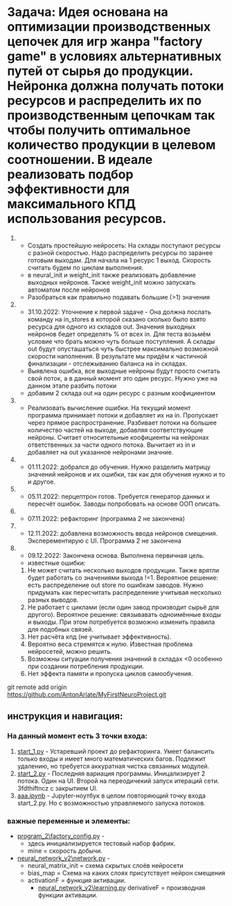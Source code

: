 # Задача: Идея основана на оптимизации производственных цепочек для игр жанра "factory game" в условиях альтернативных путей от сырья до продукции. Нейронка должна получать потоки ресурсов и распределить их по производственным цепочкам так чтобы получить оптимальное количество продукции в целевом соотношении. В идеале реализовать подбор эффективности для максимального КПД использования ресурсов.

1. * Создать простейшую нейросеть: На склады поступают ресурсы с разной скоростью. Надо распределить ресурсы по заранее готовым выходам. Для начала на 1 ресурс 1 выход. Скорость считать будем по циклам выполнения.
    * в neural_init и weight_init также реализовать добавление выходных нейронов. Также weight_init можно запускать автоматом после нейронов
    * Разобраться как правильно подавать большие (>1) значения

2. * 31.10.2022: Уточнение к первой задаче - Она должна послать команду на in_stores в которой сказано сколько было взято ресурса для одного из складов out. Значения выходных нейронов бедет определять % от всех in. Для теста возьмём условие что брать можно чуть больше поступления. А склады out будут опусташаться чуть быстрее максимально возможной скорости наполнения. В результате мы придём к частичной финализации - отслежыванию баланса на in складах. 
    * Выявлена ошибка, все выходные нейроны будут просто считать свой поток, а в данный момент это один ресурс. Нужно уже на данном этапе разбить потоки
    * добавим 2 склада out на один ресурс с разным коофициентом

3. * Реализовать вычисление ошибки. На текущий момент программа принимает потоки и добавляет их на in. Пропускает через прямое распространение. Разбивает потоки на большее количество частей на выходе, добавляя соответствующие нейроны. Считает относительные коофициенты на нейронах ответственных за части одного потока. Вычитает из in и добавляет на out указанное нейронами значние.

4. * 01.11.2022: добрался до обучения. Нужно разделить матрицу значений нейронов и их ошибки, так как для обучения нужно и то и другое.

5. * 05.11.2022: перцептрон готов. Требуется генератор данных и пересчёт ошибок. Заводы попробовать на основе ООП описать.

6. * 07.11.2022: рефакторинг (программа 2 не закончена)

7. * 12.11.2022: добавлена возможность ввода нейронов смещения. Эксперементирую с UI. Программа 2 не закончена

8. * 09.12.2022: Закончена основа. Выполнена первичная цель.
    * известные ошибки: 
    1. Не может считать несколько выходов продукции. Также врятли будет работать со значениями выхода !=1. Вероятное решение: есть распределение out store по ошибкам заводов. Нужно придумать как пересчитать распределение учитывая несколько разных выводов.
    2. Не работает с циклами (если один завод производит сырьё для другого). Вероятное решение: связывавать одноимённые входы и выходы. При этом потребуется возможно изменить правила для подобных связей.
    3. Нет расчёта кпд (не учитывает эффективность).
    4. Вероятно веса стремятся к нулю. Известная проблема нейросетей, можно решить.
    5. Возможны ситуации получения значений в складах <0 особенно при создании потребления продукции.
    6. Нет эффекта памяти и пропуска циклов самообучения.

git remote add origin https://github.com/AntonArlate/MyFirstNeuroProject.git

## инструкция и навигация:

### На данный момент есть 3 точки входа:

1. [start_1.py](start_1.py) - Устаревший проект до рефакторинга. Умеет балансить только входы и имеет много математических багов. Подлежит удалению, но требуется аккуратная чистка связанных модулей.
2. [start_2.py](start_2.py) - Последняя вариация программы. Иницализирует 2 потока. Один на UI. Второй на переодичекий запуск итераций сети. Зfdthiftncz с закрытием UI.
3. [aaa.ipynb](aaa.ipynb) -  Jupyter-ноутбук в целом повторяющий точку входа start_2.py. Но с возможностью управляемого запуска потоков.

### важные переменные и элементы:
* [program_2\factory_config.py](program_2\factory_config.py) - 
    + здесь инициализируется тестовый набор фабрик.
    + mine = скорость добычи.
* [neural_network_v2\network.py](neural_network_v2\network.py) - 
    + neural_matrix_init = схема скрытых слоёв нейросети
    + bias_map = Схема на каких слоях присутствует нейрон смещения
    + activationF = функция активации.
        - [neural_network_v2\learning.py](neural_network_v2\learning.py) derivativeF = производная функции активации.
